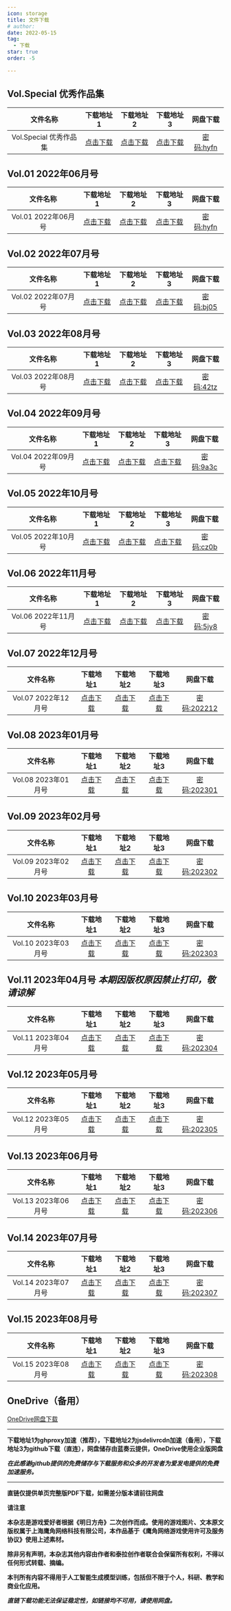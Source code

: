 ```yaml
---
icon: storage
title: 文件下载
# author: 
date: 2022-05-15
tag:
  - 下载
star: true
order: -5

---
```

<!-- more -->

## Vol.Special 优秀作品集

| 文件名称 | 下载地址1 | 下载地址2 | 下载地址3 | 网盘下载 |
|:-:|:-:|:-:|:-:|:-:|
| Vol.Special 优秀作品集 | [点击下载](https://ghproxy.com/https://raw.githubusercontent.com/TCA-Arknights/aneot-pdf/main/回归线Vol.Special_22-05.pdf) | [点击下载](https://cdn.jsdelivr.net/gh/TCA-Arknights/aneot-pdf@main/回归线Vol.Special_22-05.pdf) | [点击下载](https://raw.githubusercontent.com/TCA-Arknights/aneot-pdf/main/回归线Vol.Special_22-05.pdf) | [密码:hyfn](https://wwb.lanzouf.com/b011miqxc) |

## Vol.01 2022年06月号

| 文件名称 | 下载地址1 | 下载地址2 | 下载地址3 | 网盘下载 |
|:-:|:-:|:-:|:-:|:-:|
| Vol.01 2022年06月号 | [点击下载](https://ghproxy.com/https://raw.githubusercontent.com/TCA-Arknights/aneot-pdf/main/回归线Vol.01_22-06.pdf) | [点击下载](https://cdn.jsdelivr.net/gh/TCA-Arknights/aneot-pdf@main/回归线Vol.01_22-06.pdf) | [点击下载](https://raw.githubusercontent.com/TCA-Arknights/aneot-pdf/main/回归线Vol.01_22-06.pdf) | [密码:hyfn](https://wwb.lanzouf.com/b011miqxc) |

## Vol.02 2022年07月号

| 文件名称 | 下载地址1 | 下载地址2 | 下载地址3 | 网盘下载 |
|:-:|:-:|:-:|:-:|:-:|
| Vol.02 2022年07月号 | [点击下载](https://ghproxy.com/https://raw.githubusercontent.com/TCA-Arknights/aneot-pdf/main/回归线Vol.02_22-07.pdf) | [点击下载](https://cdn.jsdelivr.net/gh/TCA-Arknights/aneot-pdf@main/回归线Vol.02_22-07.pdf) | [点击下载](https://raw.githubusercontent.com/TCA-Arknights/aneot-pdf/main/回归线Vol.02_22-07.pdf) | [密码:bj05](https://wwb.lanzouf.com/b011u6cne) |

## Vol.03 2022年08月号

| 文件名称 | 下载地址1 | 下载地址2 | 下载地址3 | 网盘下载 |
|:-:|:-:|:-:|:-:|:-:|
| Vol.03 2022年08月号 | [点击下载](https://ghproxy.com/https://raw.githubusercontent.com/TCA-Arknightsaneot-pdf/main/回归线Vol.03_22-08.pdf) | [点击下载](https://cdn.jsdelivr.net/gh/TCA-Arknights/aneot-pdf@main/回归线Vol.03_22-08.pdf) | [点击下载](https://raw.githubusercontent.com/TCA-Arknights/aneot-pdf/main/回归线Vol.03_22-08.pdf) | [密码:42tz](https://wwb.lanzouy.com/b011ya7gf) |

## Vol.04 2022年09月号

| 文件名称 | 下载地址1 | 下载地址2 | 下载地址3 | 网盘下载 |
|:-:|:-:|:-:|:-:|:-:|
| Vol.04 2022年09月号 | [点击下载](https://ghproxy.com/https://raw.githubusercontent.com/TCA-Arknights/aneot-pdf/main/回归线Vol.04_22-09.pdf) | [点击下载](https://cdn.jsdelivr.net/gh/TCA-Arknights/aneot-pdf@main/回归线Vol.04_22-09.pdf) | [点击下载](https://raw.githubusercontent.com/TCA-Arknights/aneot-pdf/main/回归线Vol.04_22-09.pdf) | [密码:9a3c](https://wwb.lanzoue.com/b0121q8la) |

## Vol.05 2022年10月号

| 文件名称 | 下载地址1 | 下载地址2 | 下载地址3 | 网盘下载 |
|:-:|:-:|:-:|:-:|:-:|
| Vol.05 2022年10月号 | [点击下载](https://ghproxy.com/https://raw.githubusercontent.com/TCA-Arknights/aneot-pdf/main/回归线Vol.05_22-10.pdf) | [点击下载](https://cdn.jsdelivr.net/gh/TCA-Arknights/aneot-pdf@main/回归线Vol.05_22-10.pdf) | [点击下载](https://raw.githubusercontent.com/TCA-Arknights/aneot-pdf/main/回归线Vol.05_22-10.pdf) | [密码:cz0b](https://aneot.lanzoum.com/b01267mji) |

## Vol.06 2022年11月号

| 文件名称 | 下载地址1 | 下载地址2 | 下载地址3 | 网盘下载 |
|:-:|:-:|:-:|:-:|:-:|
| Vol.06 2022年11月号 | [点击下载](https://ghproxy.com/https://raw.githubusercontent.com/TCA-Arknights/aneot-pdf/main/回归线Vol.06_22-11.pdf) | [点击下载](https://cdn.jsdelivr.net/gh/TCA-Arknights/aneot-pdf@main/回归线Vol.06_22-11.pdf) | [点击下载](https://raw.githubusercontent.com/TCA-Arknights/aneot-pdf/main/回归线Vol.06_22-11.pdf) | [密码:5jy8](https://aneot.lanzoue.com/b012bjyib) |

## Vol.07 2022年12月号

| 文件名称 | 下载地址1 | 下载地址2 | 下载地址3 | 网盘下载 |
|:-:|:-:|:-:|:-:|:-:|
| Vol.07 2022年12月号 | [点击下载](https://ghproxy.com/https://raw.githubusercontent.com/TCA-Arknights/aneot-pdf/main/回归线Vol.07_22-12.pdf) | [点击下载](https://cdn.jsdelivr.net/gh/TCA-Arknights/aneot-pdf@main/回归线Vol.07_22-12.pdf) | [点击下载](https://raw.githubusercontent.com/TCA-Arknights/aneot-pdf/main/回归线Vol.07_22-12.pdf) | [密码:202212](https://wwwe.lanzoue.com/b041kqqmf) |

## Vol.08 2023年01月号

| 文件名称 | 下载地址1 | 下载地址2 | 下载地址3 | 网盘下载 |
|:-:|:-:|:-:|:-:|:-:|
| Vol.08 2023年01月号 | [点击下载](https://ghproxy.com/https://raw.githubusercontent.com/TCA-Arknights/aneot-pdf/main/回归线Vol.08_23-01.pdf) | [点击下载](https://cdn.jsdelivr.net/gh/TCA-Arknights/aneot-pdf@main/回归线Vol.08_23-01.pdf) | [点击下载](https://raw.githubusercontent.com/TCA-Arknights/aneot-pdf/main/回归线Vol.08_23-01.pdf) | [密码:202301](https://wwwe.lanzoum.com/b041o7uuh) |

## Vol.09 2023年02月号

| 文件名称 | 下载地址1 | 下载地址2 | 下载地址3 | 网盘下载 |
|:-:|:-:|:-:|:-:|:-:|
| Vol.09 2023年02月号 | [点击下载](https://ghproxy.com/https://raw.githubusercontent.com/TCA-Arknights/aneot-pdf/main/回归线Vol.09_23-02.pdf) | [点击下载](https://cdn.jsdelivr.net/gh/TCA-Arknights/aneot-pdf@main/回归线Vol.09_23-02.pdf) | [点击下载](https://raw.githubusercontent.com/TCA-Arknights/aneot-pdf/main/回归线Vol.09_23-02.pdf) | [密码:202302](https://wwwe.lanzoum.com/b041ss1tc) |

## Vol.10 2023年03月号

| 文件名称 | 下载地址1 | 下载地址2 | 下载地址3 | 网盘下载 |
|:-:|:-:|:-:|:-:|:-:|
| Vol.10 2023年03月号 | [点击下载](https://ghproxy.com/https://raw.githubusercontent.com/TCA-Arknights/aneot-pdf/main/回归线Vol.10_23-03.pdf) | [点击下载](https://cdn.jsdelivr.net/gh/TCA-Arknights/aneot-pdf@main/回归线Vol.10_23-03.pdf) | [点击下载](https://raw.githubusercontent.com/TCA-Arknights/aneot-pdf/main/回归线Vol.10_23-03.pdf) | [密码:202303](https://wwwe.lanzoum.com/b041wtjri) |

## Vol.11 2023年04月号 ***本期因版权原因禁止打印，敬请谅解***

| 文件名称 | 下载地址1 | 下载地址2 | 下载地址3 | 网盘下载 |
|:-:|:-:|:-:|:-:|:-:|
| Vol.11 2023年04月号 | [点击下载](https://ghproxy.com/https://raw.githubusercontent.com/TCA-Arknights/aneot-pdf/main/回归线Vol.11_23-04.pdf) | [点击下载](https://cdn.jsdelivr.net/gh/TCA-Arknights/aneot-pdf@main/回归线Vol.10_23-03.pdf) | [点击下载](https://raw.githubusercontent.com/TCA-Arknights/aneot-pdf/main/回归线Vol.11_23-04.pdf) | [密码:202304](https://wwwe.lanzoum.com/b04225s7e)|

## Vol.12 2023年05月号

| 文件名称 | 下载地址1 | 下载地址2 | 下载地址3 | 网盘下载 |
|:-:|:-:|:-:|:-:|:-:|
| Vol.12 2023年05月号 | [点击下载](https://ghproxy.com/https://raw.githubusercontent.com/TCA-Arknights/aneot-pdf/main/回归线Vol.12_23-05.pdf) | [点击下载](https://cdn.jsdelivr.net/gh/TCA-Arknights/aneot-pdf@main/回归线Vol.12_23-05.pdf) | [点击下载](https://raw.githubusercontent.com/TCA-Arknights/aneot-pdf/main/回归线Vol.12_23-05.pdf) | [密码:202305](https://wwwe.lanzoum.com/b04257hvc) |

## Vol.13 2023年06月号

| 文件名称 | 下载地址1 | 下载地址2 | 下载地址3 | 网盘下载 |
|:-:|:-:|:-:|:-:|:-:|
| Vol.13 2023年06月号 | [点击下载](https://ghproxy.com/https://raw.githubusercontent.com/TCA-Arknights/aneot-pdf/main/回归线Vol.13_23-06.pdf) | [点击下载](https://cdn.jsdelivr.net/gh/TCA-Arknights/aneot-pdf@main/回归线Vol.13_23-06.pdf) | [点击下载](https://raw.githubusercontent.com/TCA-Arknights/aneot-pdf/main/回归线Vol.13_23-06.pdf) | [密码:202306](https://wwwe.lanzoum.com/b04294jih) |

## Vol.14 2023年07月号

| 文件名称 | 下载地址1 | 下载地址2 | 下载地址3 | 网盘下载 |
|:-:|:-:|:-:|:-:|:-:|
| Vol.14 2023年07月号 | [点击下载](https://ghproxy.com/https://raw.githubusercontent.com/TCA-Arknights/aneot-pdf/main/回归线Vol.14_23-07.pdf) | [点击下载](https://cdn.jsdelivr.net/gh/TCA-Arknights/aneot-pdf@main/回归线Vol.14_23-07.pdf) | [点击下载](https://raw.githubusercontent.com/TCA-Arknights/aneot-pdf/main/回归线Vol.14_23-07.pdf) | [密码:202307](https://wwwe.lanzouq.com/b042clg7i) |

## Vol.15 2023年08月号

| 文件名称 | 下载地址1 | 下载地址2 | 下载地址3 | 网盘下载 |
|:-:|:-:|:-:|:-:|:-:|
| Vol.15 2023年08月号 | [点击下载](https://ghproxy.com/https://raw.githubusercontent.com/TCA-Arknights/aneot-pdf/main/回归线Vol.15_23-08.pdf) | [点击下载](https://cdn.jsdelivr.net/gh/TCA-Arknights/aneot-pdf@main/回归线Vol.15_23-08.pdf) | [点击下载](https://raw.githubusercontent.com/TCA-Arknights/aneot-pdf/main/回归线Vol.15_23-08.pdf) | [密码:202308](https://wwwe.lanzouq.com/b042j4heb) |

## OneDrive（备用）

[OneDrive网盘下载](https://yigeyigeren-my.sharepoint.com/:f:/g/personal/repository_yigeyigeren_onmicrosoft_com/EpMepFtuY5ZJoIW3GPsL9ysBDhEjf9cze3R2tiXWgK4Ejg?e=gsJYPz)

---

**下载地址1为ghproxy加速（推荐），下载地址2为jsdelivrcdn加速（备用），下载地址3为github下载（直连），网盘储存由蓝奏云提供，OneDrive使用企业版网盘**

***在此感谢github提供的免费储存与下载服务和众多的开发者为爱发电提供的免费加速服务。***

---

**直链仅提供单页完整版PDF下载，如需差分版本请前往网盘**

**请注意**

**本杂志是游戏爱好者根据《明日方舟》二次创作而成。使用的游戏图片、文本原文版权属于上海鹰角网络科技有限公司，本作品基于《鹰角网络游戏使用许可及服务协议》使用上述素材。**

**除非另有声明，本杂志其他内容由作者和泰拉创作者联合会保留所有权利，不得以任何形式转载、摘编。**

**本刊所有内容不得用于人工智能生成模型训练，包括但不限于个人，科研、教学和商业化应用。**

***直链下载功能无法保证稳定性，如链接均不可用，请使用网盘。***

<FakeAds />
